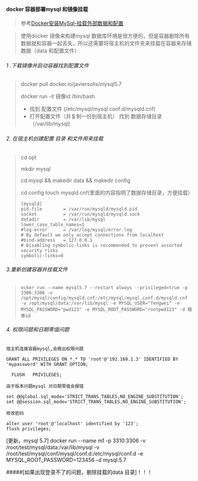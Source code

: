 #### docker 容器部署mysql 和镜像挂载

> 参考[Docker安装MySql-挂载外部数据和配置](https://www.cnblogs.com/0oliumino0/p/10538207.html)

> 使用docker 镜像来构建mysql 数据库环境是很方便的，但是容器删除所有数据就和容器一起丢失，所以还需要将宿主机的文件夹来挂载在容器来存储数据（data 和配置文件）

###### 1 .下载镜像并启动容器找到配置文件

> docker pull  docker.io/javiersolis/mysql5.7
>
> docker run -it 镜像id /bin/bash
>
> * 找到 配置文件 (/etc/mysql/mysql.conf.d/mysqld.cnf)
> * 打开配置文件（并复制一份到宿主机） 找到 数据存储目录 （/var/lib/mysql)

###### 2. 在宿主机创建配置 目录 和文件用来挂载

> cd opt
>
> mkdir mysql
>
> cd mysql && makedir data && makedir config
>
> cd config touch mysqld.cnf(里面的内容指明了数据存储目录，方便挂载）
>
> ```mysql
> [mysqld]
> pid-file        = /var/run/mysqld/mysqld.pid
> socket          = /var/run/mysqld/mysqld.sock
> datadir         = /var/lib/mysql
> lower_case_table_names=1
> #log-error      = /var/log/mysql/error.log
> # By default we only accept connections from localhost
> #bind-address   = 127.0.0.1
> # Disabling symbolic-links is recommended to prevent assorted security risks
> symbolic-links=0
> ```

###### 3.重新创建容器并挂载文件

> ```docker
> ocker run --name mysql5.7 --restart always --privileged=true -p 3306:3306 -v /opt/mysql/config/mysqld.cnf:/etc/mysql/mysql.conf.d/mysqld.cnf -v /opt/mysql/data:/var/lib/mysql -e MYSQL_USER="fengwei" -e MYSQL_PASSWORD="pwd123" -e MYSQL_ROOT_PASSWORD="rootpwd123" -d 镜像id
> ```

###### 4. 权限问题和日期零值问题

`宿主机连接容器mysql,会报出权限问题`

```mysql
GRANT ALL PRIVILEGES ON *.* TO 'root'@'192.168.1.3' IDENTIFIED BY   'mypassword' WITH GRANT OPTION;   

  FLUSH   PRIVILEGES;  
```

`由于版本问题mysql 对日期零值会报错`

```mysql
set @@global.sql_mode='STRICT_TRANS_TABLES,NO_ENGINE_SUBSTITUTION';
set @@session.sql_mode='STRICT_TRANS_TABLES,NO_ENGINE_SUBSTITUTION';
```

`修改密码`

```mysql
alter user 'root'@'localhost' identified by '123';
flush privileges;
```

[更新。mysql 5.7]
docker run --name m1 -p 3310:3306 -v /root/test/mysql/data:/var/lib/mysql -v /root/test/mysql/conf/mysql/conf.d:/etc/mysql/conf.d -e MYSQL_ROOT_PASSWORD=123456 -d mysql:5.7

#####[如果出现登录不了的问题，删除挂载的data 目录]！！！

